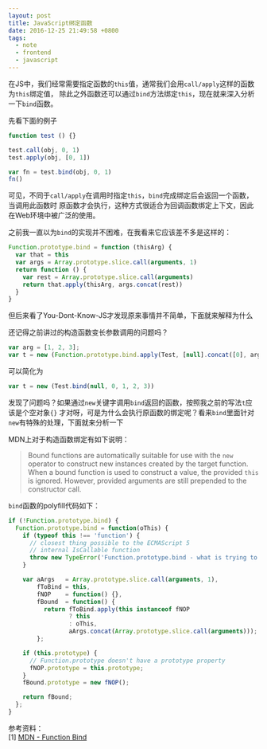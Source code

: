 ```yaml
---
layout: post
title: JavaScript绑定函数
date: 2016-12-25 21:49:58 +0800
tags:
  - note
  - frontend
  - javascript
---
```


在JS中，我们经常需要指定函数的`this`值，通常我们会用`call/apply`这样的函数为`this`绑定值，
除此之外函数还可以通过`bind`方法绑定`this`，现在就来深入分析一下`bind`函数。

先看下面的例子

```js
function test () {}

test.call(obj, 0, 1)
test.apply(obj, [0, 1])

var fn = test.bind(obj, 0, 1)
fn()
```

可见，不同于`call/apply`在调用时指定`this`，`bind`完成绑定后会返回一个函数，当调用此函数时
原函数才会执行，这种方式很适合为回调函数绑定上下文，因此在Web环境中被广泛的使用。

之前我一直以为`bind`的实现并不困难，在我看来它应该差不多是这样的：

```js
Function.prototype.bind = function (thisArg) {
  var that = this
  var args = Array.prototype.slice.call(arguments, 1)
  return function () {
    var rest = Array.prototype.slice.call(arguments)
    return that.apply(thisArg, args.concat(rest))
  }
}
```

但后来看了You-Dont-Know-JS才发现原来事情并不简单，下面就来解释为什么

还记得之前讲过的构造函数变长参数调用的问题吗？

```js
var arg = [1, 2, 3];
var t = new (Function.prototype.bind.apply(Test, [null].concat([0], arg)))();
```

可以简化为

```js
var t = new (Test.bind(null, 0, 1, 2, 3))
```

发现了问题吗？如果通过`new`关键字调用`bind`返回的函数，按照我之前的写法`t`应该是个空对象`{}`
才对呀，可是为什么会执行原函数的绑定呢？看来`bind`里面针对`new`有特殊的处理，下面就来分析一下

MDN上对于构造函数绑定有如下说明：

> Bound functions are automatically suitable for use with the `new` operator to
> construct new instances created by the target function. When a bound function
> is used to construct a value, the provided `this` is ignored.
> However, provided arguments are still prepended to the constructor call.

`bind`函数的polyfill代码如下：

```js
if (!Function.prototype.bind) {
  Function.prototype.bind = function(oThis) {
    if (typeof this !== 'function') {
      // closest thing possible to the ECMAScript 5
      // internal IsCallable function
      throw new TypeError('Function.prototype.bind - what is trying to be bound is not callable');
    }

    var aArgs   = Array.prototype.slice.call(arguments, 1),
        fToBind = this,
        fNOP    = function() {},
        fBound  = function() {
          return fToBind.apply(this instanceof fNOP
                 ? this
                 : oThis,
                 aArgs.concat(Array.prototype.slice.call(arguments)));
        };

    if (this.prototype) {
      // Function.prototype doesn't have a prototype property
      fNOP.prototype = this.prototype;
    }
    fBound.prototype = new fNOP();

    return fBound;
  };
}
```

参考资料：  
[1] [MDN - Function Bind](https://developer.mozilla.org/en-US/docs/Web/JavaScript/Reference/Global_Objects/Function/bind)
